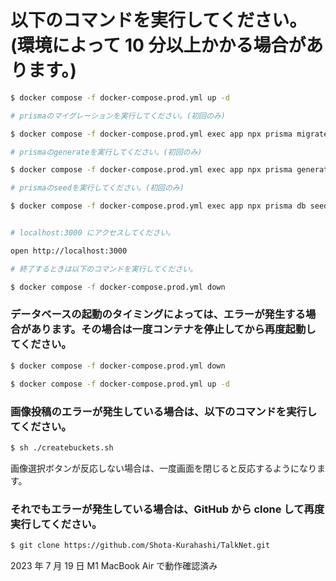 # 以下のコマンドを実行してください。(環境によって 10 分以上かかる場合があります。)

```bash
$ docker compose -f docker-compose.prod.yml up -d

# prismaのマイグレーションを実行してください。(初回のみ)

$ docker compose -f docker-compose.prod.yml exec app npx prisma migrate deploy

# prismaのgenerateを実行してください。(初回のみ)

$ docker compose -f docker-compose.prod.yml exec app npx prisma generate

# prismaのseedを実行してください。(初回のみ)

$ docker compose -f docker-compose.prod.yml exec app npx prisma db seed


# localhost:3000 にアクセスしてください。

open http://localhost:3000

# 終了するときは以下のコマンドを実行してください。

$ docker compose -f docker-compose.prod.yml down
```

### データベースの起動のタイミングによっては、エラーが発生する場合があります。その場合は一度コンテナを停止してから再度起動してください。

```bash
$ docker compose -f docker-compose.prod.yml down

$ docker compose -f docker-compose.prod.yml up -d
```

### 画像投稿のエラーが発生している場合は、以下のコマンドを実行してください。

```bash
$ sh ./createbuckets.sh
```

画像選択ボタンが反応しない場合は、一度画面を閉じると反応するようになります。

### それでもエラーが発生している場合は、GitHub から clone して再度実行してください。

```bash
$ git clone https://github.com/Shota-Kurahashi/TalkNet.git
```

2023 年 7 月 19 日 M1 MacBook Air で動作確認済み
